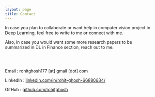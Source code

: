 ```yaml
---
layout: page
title: Contact
---
```


In case you plan to collaborate or want help in computer vision project in Deep Learning, feel free to write to me or connect with me.

Also, in case you would want some more research papers to be summarized in  DL in Finance section, reach out to me.

<br>
<br>

Email : rohitghosh177 [at] gmail [dot] com

LinkedIn : [linkedin.com/in/rohit-ghosh-66880634/](https://www.linkedin.com/in/rohit-ghosh-66880634/)

GitHub : [github.com/rohitghosh](https://github.com/rohitghosh)
